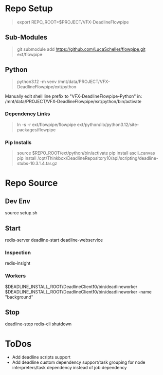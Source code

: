 # Repo Setup
> export REPO_ROOT=$PROJECT/VFX-DeadlineFlowpipe
## Sub-Modules
> git submodule add https://github.com/LucaScheller/flowpipe.git ext/flowpipe
## Python
> python3.12 -m venv /mnt/data/PROJECT/VFX-DeadlineFlowpipe/ext/python

Manually edit shell line prefix to "VFX-DeadlineFlowpipe-Python" in:
/mnt/data/PROJECT/VFX-DeadlineFlowpipe/ext/python/bin/activate
### Dependency Links
> ln -s -r ext/flowpipe/flowpipe ext/python/lib/python3.12/site-packages/flowpipe
### Pip Installs
> source $REPO_ROOT/ext/python/bin/activate
> pip install ascii_canvas
> pip install /opt/Thinkbox/DeadlineRepository10/api/scripting/deadline-stubs-10.3.1.4.tar.gz

# Repo Source
## Dev Env
source setup.sh
## Start
redis-server
deadline-start
deadline-webservice
### Inspection
redis-insight
### Workers
$DEADLINE_INSTALL_ROOT/DeadlineClient10/bin/deadlineworker
$DEADLINE_INSTALL_ROOT/DeadlineClient10/bin/deadlineworker -name "background"
## Stop
deadline-stop
redis-cli shutdown


# ToDos
- Add deadline scripts support
- Add deadline custom dependency support/task grouping for node interpreters/task dependency instead of job dependency